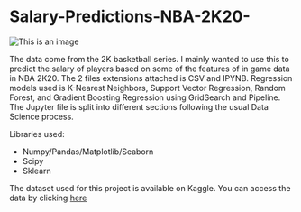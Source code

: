 # Salary-Predictions-NBA-2K20-

![This is an image](https://www.nba-live.com/nbalivewiki/images/2/28/Nba2k20_logo.png)

The data come from the 2K basketball series. I mainly wanted to use this to predict the salary of players based on some of the features of in game data in NBA 2K20. The 2 files extensions attached is CSV and IPYNB. Regression models used is K-Nearest Neighbors, Support Vector Regression, Random Forest, and Gradient Boosting Regression using GridSearch and Pipeline. The Jupyter file is split into different sections following the usual Data Science process.

Libraries used:
* Numpy/Pandas/Matplotlib/Seaborn
* Scipy
* Sklearn

The dataset used for this project is available on Kaggle. You can access the data by clicking [here](https://www.kaggle.com/isaienkov/nba2k20-player-dataset)

